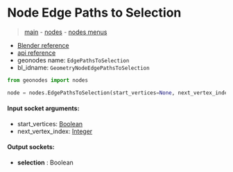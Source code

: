 # Node Edge Paths to Selection

> [main](../structure.md) - [nodes](nodes.md) - [nodes menus](nodes_menus.md)

- [Blender reference](https://docs.blender.org/manual/en/latest/modeling/geometry_nodes/mesh/edge_paths_to_selection.html)
- [api reference](https://docs.blender.org/api/current/bpy.types.GeometryNodeEdgePathsToSelection.html)
- geonodes name: `EdgePathsToSelection`
- bl_idname: `GeometryNodeEdgePathsToSelection`

```python
from geonodes import nodes

node = nodes.EdgePathsToSelection(start_vertices=None, next_vertex_index=None)
```

#### Input socket arguments:

- start_vertices: [Boolean](Boolean.md)
- next_vertex_index: [Integer](Integer.md)

#### Output sockets:

- **selection** : Boolean

